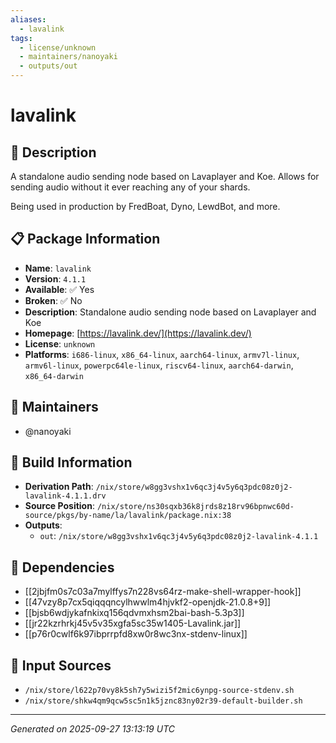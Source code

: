```yaml
---
aliases:
  - lavalink
tags:
  - license/unknown
  - maintainers/nanoyaki
  - outputs/out
---
```


# lavalink

## 📝 Description

A standalone audio sending node based on Lavaplayer and Koe. Allows for sending audio without it ever reaching any of your shards.

Being used in production by FredBoat, Dyno, LewdBot, and more.


## 📋 Package Information

- **Name**: `lavalink`
- **Version**: `4.1.1`
- **Available**: ✅ Yes
- **Broken**: ✅ No
- **Description**: Standalone audio sending node based on Lavaplayer and Koe
- **Homepage**: [https://lavalink.dev/](https://lavalink.dev/)
- **License**: `unknown`
- **Platforms**: `i686-linux`, `x86_64-linux`, `aarch64-linux`, `armv7l-linux`, `armv6l-linux`, `powerpc64le-linux`, `riscv64-linux`, `aarch64-darwin`, `x86_64-darwin`
## 👥 Maintainers

- @nanoyaki


## 🔧 Build Information

- **Derivation Path**: `/nix/store/w8gg3vshx1v6qc3j4v5y6q3pdc08z0j2-lavalink-4.1.1.drv`
- **Source Position**: `/nix/store/ns30sqxb36k8jrds8z18rv96bpnwc60d-source/pkgs/by-name/la/lavalink/package.nix:38`
- **Outputs**:
  - `out`:  `/nix/store/w8gg3vshx1v6qc3j4v5y6q3pdc08z0j2-lavalink-4.1.1`

## 🔗 Dependencies

- [[2jbjfm0s7c03a7mylffys7n228vs64rz-make-shell-wrapper-hook]]
- [[47vzy8p7cx5qiqqqncylhwwlm4hjvkf2-openjdk-21.0.8+9]]
- [[bjsb6wdjykafnkixq156qdvmxhsm2bai-bash-5.3p3]]
- [[jr22kzrhrkj45v5v35xgfa5sc35w1405-Lavalink.jar]]
- [[p76r0cwlf6k97ibprrpfd8xw0r8wc3nx-stdenv-linux]]

## 📁 Input Sources

- `/nix/store/l622p70vy8k5sh7y5wizi5f2mic6ynpg-source-stdenv.sh`
- `/nix/store/shkw4qm9qcw5sc5n1k5jznc83ny02r39-default-builder.sh`

---
*Generated on 2025-09-27 13:13:19 UTC*
